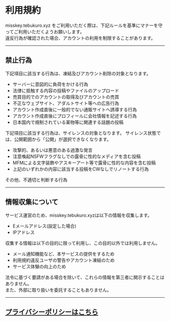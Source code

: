 # 利用規約

misskey.tebukuro.xyz をご利用いただく際は、下記ルールを基準にマナーを守ってご利用いただくようお願いします。  
違反行為が確認された場合、アカウントの利用を制限することがあります。

---

## 禁止行為
下記項目に該当する行為は、凍結及びアカウント削除の対象となります。

* サーバーに意図的に負荷をかける行為
* 法律に抵触する内容の投稿やファイルのアップロード
* 売買目的でのアカウントの取得及びアカウントの売買
* 不正なウェブサイト、アダルトサイト等への広告行為
* アカウント作成直後に一般的でない通販サイトへ誘導する行為
* アカウント作成直後にプロフィールに会社情報を記述する行為
* 日本国内で規制されている薬物等に関連する話題の投稿

下記項目に該当する行為は、サイレンスの対象となります。
サイレンス状態では、公開範囲から「公開」が選択できなくなります。

* 攻撃的、あるいは悪意のある過激な発言
* 注意喚起NSFWフラグなしでの露骨に性的なメディアを含む投稿
* MFMによる文字装飾やアスキーアート等で露骨に性的な内容を含む投稿
* 上記のいずれかの内容に該当する投稿をCWなしでリノートする行為

その他、不適切と判断する行為

---

## 情報収集について

サービス運営のため、misskey.tebukuro.xyzは以下の情報を収集します。
* Eメールアドレス(設定した場合)
* IPアドレス

収集する情報は以下の目的に限って利用し、この目的以外では利用しません。
* メール通知機能など、本サービスの提供をするため
* 利用規約違反ユーザの警告やアカウント凍結のため
* サービス体験の向上のため

法令に基づく要請がある場合を除いて、これらの情報を第三者に開示することはありません。  
また、外部に取り扱いを委託することもありません。

---

## [プライバシーポリシーはこちら]()
